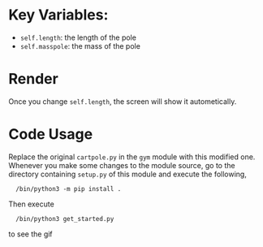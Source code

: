 # Key Variables:
* `self.length`: the length of the pole
* `self.masspole`: the mass of the pole

# Render
Once you change `self.length`, the screen will show it autometically.

# Code Usage
Replace the original `cartpole.py` in the `gym` module with this modified one.    
Whenever you make some changes to the module source, go to the directory containing `setup.py` of this module and execute the following,
```
  /bin/python3 -m pip install .
```
Then execute
```
  /bin/python3 get_started.py
```
to see the gif
